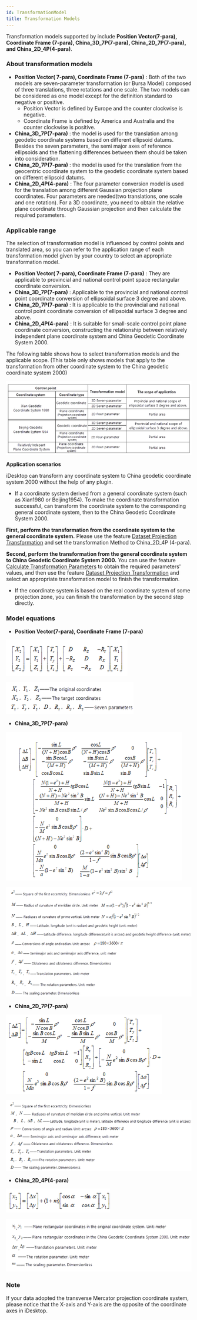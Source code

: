 ```yaml
---
id: TransformationModel
title: Transformation Models
---
```

  

Transformation models supported by  include **Position Vector(7-para), Coordinate Frame (7-para), China_3D_7P(7-para), China_2D_7P(7-para), and China_2D_4P(4-para)**.

###  About transformation models

* **Position Vector( 7-para), Coordinate Frame (7-para)** : Both of the two models are seven-parameter transformation (or Bursa Model) composed of three translations, three rotations and one scale. The two models can be considered as one model except for the definition standard to negative or positive.
  * Position Vector is defined by Europe and the counter clockwise is negative.
  * Coordinate Frame is defined by America and Australia and the counter clockwise is positive.
* **China_3D_7P(7-para)** : the model is used for the translation among geodetic coordinate systems based on different ellipsoid datums. Besides the seven parameters, the semi major axes of reference ellipsoids and the flattening differences between them should be taken into consideration.
* **China_2D_7P(7-para)** : the model is used for the translation from the geocentric coordinate system to the geodetic coordinate system based on different ellipsoid datums.
* **China_2D_4P(4-para)** : The four parameter conversion model is used for the translation among different Gaussian projection plane coordinates. Four parameters are needed(two translations, one scale and one rotation). For a 3D coordinate, you need to obtain the relative plane coordinate through Gaussian projection and then calculate the required parameters.

###  Applicable range

The selection of transformation model is influenced by control points and
translated area, so you can refer to the application range of each
transformation model given by your country to select an appropriate
transformation model.

* **Position Vector( 7-para), Coordinate Frame (7-para)** : They are applicable to provincial and national control point space rectangular coordinate conversion.
* **China_3D_7P(7-para)** : Applicable to the provincial and national control point coordinate conversion of ellipsoidal surface 3 degree and above.
* **China_2D_7P(7-para)** : It is applicable to the provincial and national control point coordinate conversion of ellipsoidal surface 3 degree and above.
* **China_2D_4P(4-para)** : It is suitable for small-scale control point plane coordinate conversion, constructing the relationship between relatively independent plane coordinate system and China Geodetic Coordinate System 2000.

The following table shows how to select transformation models and the applicable scope. (This table only shows models that apply to the transformation from other coordinate system to the China geodetic coordinate system 2000)

![](img/Equation9.png)  

  
**Application scenarios**

iDesktop can transform any coordinate system to China geodetic coordinate system 2000 without the help of any plugin.

* If a coordinate system derived from a general coordinate system (such as Xian1980 or Beijing1954). To make the coordinate transformation successful,  can transform the coordinate system to the corresponding general coordinate system, then to the China Geodetic Coordinate System 2000.

**First, perform the transformation from the coordinate system to the general
coordinate system.** Please use the feature [Dataset Projection
Transformation](ConvertPrjCoordSysSingle) and set the transformation
Method to China_2D_4P (4-para).

**Second, perform the transformation from the general coordinate system to
China Geodetic Coordinate System 2000.** You can use the feature [Calculate
Transformation Parameters](TransformationParaStep) to obtain the required
parameters' values, and then use the feature [Dataset Projection
Transformation](ConvertPrjCoordSysSingle) and select an appropriate
transformation model to finish the transformation.

* If the coordinate system is based on the real coordinate system of some projection zone, you can finish the transformation by the second step directly.

###  Model equations

* **Position Vector(7-para), Coordinate Frame (7-para)**

![](img/Equation1.png)  

![](img/Equation2.png)  

* **China_3D_7P(7-para)**

![](img/Equation3.png)  

![](img/Equation4.png)  

* **China_2D_7P(7-para)**

![](img/Equation5.png)  

![](img/Equation6.png)  

* **China_2D_4P(4-para)**

![](img/Equation7.png)  

![](img/Equation8.png)  

### Note

If your data adopted the transverse Mercator projection coordinate system, please notice that the X-axis and Y-axis are the opposite of the coordinate axes in iDesktop.

